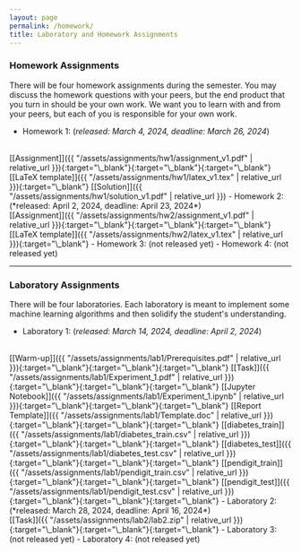 ```yaml
---
layout: page
permalink: /homework/
title: Laboratory and Homework Assignments
---
```


### Homework Assignments
There will be four homework assignments during the semester. You may discuss the homework questions with your peers, but the end product that you turn in should be your own work. We want you to learn with and from your peers, but each of you is responsible for your own work.


- Homework 1: (*released: March 4, 2024, deadline: March 26, 2024*)
<br>
[[Assignment]]({{ "/assets/assignments/hw1/assignment_v1.pdf" | relative_url }}){:target="\_blank"}{:target="\_blank"}{:target="\_blank"} [[LaTeX template]]({{ "/assets/assignments/hw1/latex_v1.tex" | relative_url }}){:target="\_blank"} [[Solution]]({{ "/assets/assignments/hw1/solution_v1.pdf" | relative_url }})
- Homework 2: (*released: April 2, 2024, deadline: April 23, 2024*)
<br>
[[Assignment]]({{ "/assets/assignments/hw2/assignment_v1.pdf" | relative_url }}){:target="\_blank"}{:target="\_blank"}{:target="\_blank"} [[LaTeX template]]({{ "/assets/assignments/hw2/latex_v1.tex" | relative_url }}){:target="\_blank"}
- Homework 3: (not released yet)
- Homework 4: (not released yet)

***

### Laboratory Assignments

There will be four laboratories. Each laboratory is meant to implement some machine learning algorithms and then solidify the student's understanding.


- Laboratory 1: (*released: March 14, 2024, deadline: April 2, 2024*)
<br>
[[Warm-up]]({{ "/assets/assignments/lab1/Prerequisites.pdf" | relative_url }}){:target="\_blank"}{:target="\_blank"}{:target="\_blank"} 
[[Task]]({{ "/assets/assignments/lab1/Experiment_1.pdf" | relative_url }}){:target="\_blank"}{:target="\_blank"}{:target="\_blank"}  
[[Jupyter Notebook]]({{ "/assets/assignments/lab1/Experiment_1.ipynb" | relative_url }}){:target="\_blank"}{:target="\_blank"}{:target="\_blank"} 
[[Report Template]]({{ "/assets/assignments/lab1/Template.doc" | relative_url }}){:target="\_blank"}{:target="\_blank"}{:target="\_blank"} 
[[diabetes_train]]({{ "/assets/assignments/lab1/diabetes_train.csv" | relative_url }}){:target="\_blank"}{:target="\_blank"}{:target="\_blank"} 
[[diabetes_test]]({{ "/assets/assignments/lab1/diabetes_test.csv" | relative_url }}){:target="\_blank"}{:target="\_blank"}{:target="\_blank"} 
[[pendigit_train]]({{ "/assets/assignments/lab1/pendigit_train.csv" | relative_url }}){:target="\_blank"}{:target="\_blank"}{:target="\_blank"} 
[[pendigit_test]]({{ "/assets/assignments/lab1/pendigit_test.csv" | relative_url }}){:target="\_blank"}{:target="\_blank"}{:target="\_blank"} 
- Laboratory 2: (*released: March 28, 2024, deadline: April 16, 2024*)
<br>
[[Task]]({{ "/assets/assignments/lab2/lab2.zip" | relative_url }}){:target="\_blank"}{:target="\_blank"}{:target="\_blank"}
- Laboratory 3: (not released yet)
- Laboratory 4: (not released yet)